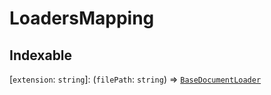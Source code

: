 LoadersMapping
==============

Indexable[​](#indexable "Direct link to Indexable")
---------------------------------------------------

\[`extension`: `string`\]: (`filePath`: `string`) => [`BaseDocumentLoader`](/docs/api/document_loaders_base/classes/BaseDocumentLoader)
